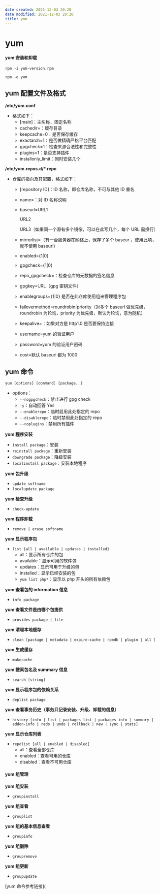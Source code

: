```yaml
---
date created: 2021-12-03 20:20
date modified: 2021-12-03 20:20
title: yum
---
```

# yum
#### yum 安装和卸载

`rpm -i yum-version.rpm`

`rpm -e yum`

## yum 配置文件及格式

**/etc/yum.conf**

- 格式如下：
  - [main]：主名称，固定名称
  - cachedir=：缓存目录
  - keepcache=0：是否保存缓存
  - exactarch=1：是否做精确严格平台匹配
  - gpgcheck=1：检查来源合法性和完整性
  - plugins=1：是否支持插件
  - installonly_limit：同时安装几个

**/etc/yum.repos.d/*.repo**

- 仓库的指向及其配置，格式如下：

  - [repository ID]：ID 名称，即仓库名称，不可与其他 ID 重名

  - name=：对 ID 名称说明

  - baseurl=URL1

    URL2

    URL3（如果同一个源有多个镜像，可以在此写几个，每个 URL 需换行）

  - mirrorlist=（有一台服务器在网络上，保存了多个 baseur ，使用此项，就不使用 baseurl）

  - enabled={1|0}

  - gpgcheck={1|0}

  - repo_gpgcheck=：检查仓库的元数据的签名信息

  - gpgkey=URL（gpg 密钥文件）

  - enablegroups={1|0} 是否在此仓库使用组来管理程序包

  - failovermethod=roundrobin|priority（对多个 baseurl 做优先级，roundrobin 为轮询，priority 为优先级，默认为轮询，意为随机）

  - keepalive=：如果对方是 http1.0 是否要保持连接

  - username=yum 的验证用户

  - password=yum 的验证用户密码

  - cost=默认 baseurl 都为 1000

## yum 命令

`yum [options] [command] [package..]`

- options：
  - `--nogpgcheck`：禁止进行 gpg check
  - `-y`：自动回答 Yes
  - `--enablerepo`：临时启用此处指定的 repo
  - `--disablerepo`：临时禁用此处指定的 repo
  - `--noplugins`：禁用所有插件

**yum 程序安装**

- `install package`：安装
- `reinstall package`：重新安装
- `downgrade package`：降级安装
- `localinstall package`：安装本地程序

**yum 包升级**

- `update softname`
- `localupdate package`

**yum 检查升级**

- `check-update`

**yum 程序卸载**

- `remove | erase softname`

**yum 显示程序包**

- `list {all | available | updates | installed}`
  - all：显示所有仓库的包
  - available：显示可用的软件包
  - updates：显示可用于升级的包
  - installed：显示已经安装的包
  - `yum list php*`：显示以 php 开头的所有依赖包

**yum 查看包的 information 信息**

- `info package`

**yum 查看文件是由哪个包提供**

- `provides package | file`

**yum 清理本地缓存**

- `clean [package | metadata | expire-cache | rpmdb | plugin | all ]`

**yum 生成缓存**

- `makecache`

**yum 搜索包名及 summary 信息**

- `search [string]`

**yum 显示程序包的依赖关系**

- `deplist package`

**yum 查看事务历史（事务只记录安装、升级、卸载的信息）**

- `history [info | list | packages-list | packages-info | summary | addon-info | redo | undo | rollback | new | sync | stats]`

**yum 显示仓库列表**

- `repolist [all | enabled | disabled]`
  - all：查看全部仓库
  - enabled：查看可用的仓库
  - disabled：查看不可用仓库

#### yum 组管理

**yum 组安装**

- `groupinstall`

**yum 组查看**

- `grouplist`

**yum 组的基本信息查看**

- `groupinfo`

**yum 组删除**

- `groupremove`

**yum 组更新**

- `groupupdate`

[yum 命令参考链接](